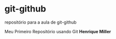 # git-github
repositório para a aula de git-github

Meu Primeiro Repositório usando Git
**Henrique Miller**